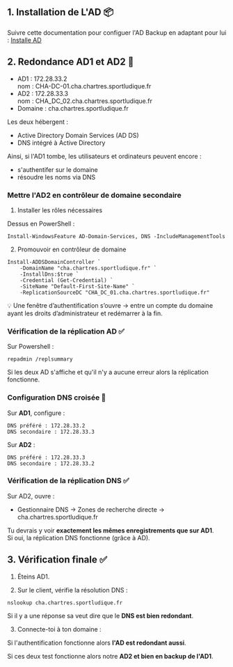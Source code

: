 ## 1. Installation de L'AD 📦

Suivre cette documentation pour configuer l'AD Backup en adaptant pour lui : [Installe AD](https://sym-0ne.github.io/sport-ludique-Chartres/Service%20AD/ad/)

## 2. Redondance AD1 et AD2 🔄

- AD1 : 172.28.33.2<br>nom : CHA-DC-01.cha.chartres.sportludique.fr
- AD2 : 172.28.33.3<br>nom : CHA_DC_02.cha.chartres.sportludique.fr
- Domaine : cha.chartres.sportludique.fr

Les deux hébergent :

- Active Directory Domain Services (AD DS)
- DNS intégré à Active Directory

Ainsi, si l'AD1 tombe, les utilisateurs et ordinateurs peuvent encore :

- s'authentifer sur le domaine
- résoudre les noms via DNS

### Mettre l'AD2 en contrôleur de domaine secondaire

1. Installer les rôles nécessaires

Dessus en PowerShell :
```
Install-WindowsFeature AD-Domain-Services, DNS -IncludeManagementTools
```

2. Promouvoir en contrôleur de domaine

```
Install-ADDSDomainController `
    -DomainName "cha.chartres.sportludique.fr" `
    -InstallDns:$true `
    -Credential (Get-Credential) `
    -SiteName "Default-First-Site-Name" `
    -ReplicationSourceDC "CHA_DC_01.cha.chartres.sportludique.fr"
```

💡 Une fenêtre d’authentification s’ouvre → entre un compte du domaine ayant les droits d’administrateur et redémarrer à la fin.

### Vérification de la réplication AD ✅

Sur Powershell :
```
repadmin /replsummary
```

Si les deux AD s'affiche et qu'il n'y a aucune erreur alors la réplication fonctionne.

### Configuration DNS croisée 🔧

Sur **AD1**, configure :
```
DNS préféré : 172.28.33.2
DNS secondaire : 172.28.33.3
```
Sur **AD2** :
```
DNS préféré : 172.28.33.3
DNS secondaire : 172.28.33.2
```

### Vérification de la réplication DNS ✅

Sur AD2, ouvre :

- Gestionnaire DNS → Zones de recherche directe → cha.chartres.sportludique.fr

Tu devrais y voir **exactement les mêmes enregistrements que sur AD1**.<br>
Si oui, la réplication DNS fonctionne (grâce à AD).

## 3. Vérification finale ✅

1. Éteins AD1.

2. Sur le client, vérifie la résolution DNS :
```
nslookup cha.chartres.sportludique.fr
```
Si il y a une réponse sa veut dire que le **DNS est bien redondant**.

3. Connecte-toi à ton domaine :

Si l'authentification fonctionne alors **l'AD est redondant aussi**.

Si ces deux test fonctionne alors notre **AD2 et bien en backup de l'AD1**.